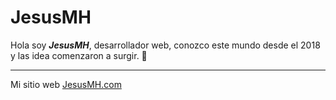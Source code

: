 # JesusMH
Hola soy ***JesusMH***, desarrollador web, conozco este mundo desde el 2018 y las idea comenzaron a surgir. 👀
_________________
Mi sitio web [JesusMH.com](https://jesusmh.com)
